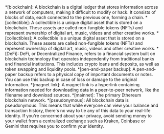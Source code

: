 *[blockchain]: A blockchain is a digital ledger that stores information across a network of computers,  making it difficult to modify or hack. It consists of blocks of data, each connected to the previous one, forming a chain.
*[collectible]: A collectible is a unique digital asset that is stored on a blockchain. These assets are called non-fungible tokens (NFTs) and represent ownership of digital art, music, videos and other creative works.
*[collectibles]: A collectible is a unique digital asset that is stored on a blockchain. These assets are called non-fungible tokens (NFTs) and represent ownership of digital art, music, videos and other creative works.
*[DeFi]: DeFi, or Decentralized Finance, refers to a financial system built on blockchain technology that operates independently from traditional banks and financial institutions. This includes crypto loans and deposits, as well as token swapping and liquidity pools.
*[pen-and-paper backup]: A pen-and-paper backup refers to a physical copy of important documents or notes. You can use this backup in case of loss or damage to the original information.
*[magnet link]: A magnet link is a hyperlink containing information needed for downloading data in a peer-to-peer network, like the filename and download sources.
*[mainnet]: The primary Ethereum blockchain network.
*[pseudonymous]: All blockchain data is pseudonymous. This means that while everyone can view your balance and transaction history, there's no way to tie any of this data to your real-life identity. If you're concerned about your privacy, avoid sending money to your wallet from a centralized exchange such as Kraken, Coinbase or Gemini that requires you to confirm your identity.
